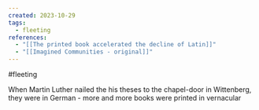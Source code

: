 ```yaml
---
created: 2023-10-29
tags:
  - fleeting
references:
  - "[[The printed book accelerated the decline of Latin]]"
  - "[[Imagined Communities - original]]"
---
```

#fleeting 

When Martin Luther nailed the his theses to the chapel-door in Wittenberg, they were in German - more and more books were printed in vernacular